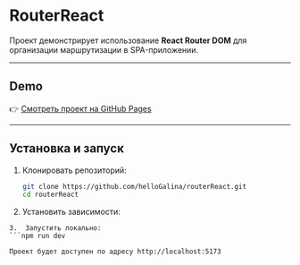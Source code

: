 # RouterReact

Проект демонстрирует использование **React Router DOM** для организации маршрутизации в SPA-приложении.

---

## Demo

👉 [Смотреть проект на GitHub Pages](https://helloGalina.github.io/routerReact/)

---

## Установка и запуск

1. Клонировать репозиторий:
   ```bash
   git clone https://github.com/helloGalina/routerReact.git
   cd routerReact
2. Установить зависимости:
```npm install
3.  Запустить локально:
```npm run dev

Проект будет доступен по адресу http://localhost:5173
